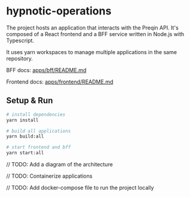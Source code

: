 # hypnotic-operations

The project hosts an application that interacts with the Preqin API. It's composed of a React frontend and a BFF service written in Node.js with Typescript.

It uses yarn workspaces to manage multiple applications in the same repository.

BFF docs: [apps/bff/README.md](apps/bff/README.md) 

Frontend docs: [apps/frontend/README.md](apps/frontend/README.md)

## Setup & Run

```bash
# install dependencies
yarn install

# build all applications
yarn build:all

# start frontend and bff
yarn start:all
```

// TODO: Add a diagram of the architecture

// TODO: Containerize applications

// TODO: Add docker-compose file to run the project locally
